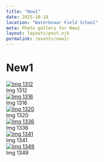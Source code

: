 ```yaml
---
title: "New1"
date: 2025-10-18
location: "Waterbeaar Field School"
meta: Photo gallery for New1
layout: layouts/post.njk
permalink: /events/new1/
---
```


# New1

<div class="float-figure float-left">
  <a href="/assets/images/new1/IMG_1312.jpg" target="_blank">
    <img src="/assets/images/new1/IMG_1312_thumb.jpg" alt="Img 1312">
  </a>
  <div class="float-caption">Img 1312</div>
</div>

<div class="float-figure float-right">
  <a href="/assets/images/new1/IMG_1316.jpg" target="_blank">
    <img src="/assets/images/new1/IMG_1316_thumb.jpg" alt="Img 1316">
  </a>
  <div class="float-caption">Img 1316</div>
</div>

<div class="float-figure float-left float-small">
  <a href="/assets/images/new1/IMG_1320.jpg" target="_blank">
    <img src="/assets/images/new1/IMG_1320_thumb.jpg" alt="Img 1320">
  </a>
  <div class="float-caption">Img 1320</div>
</div>

<div class="float-figure float-right">
  <a href="/assets/images/new1/IMG_1336.jpg" target="_blank">
    <img src="/assets/images/new1/IMG_1336_thumb.jpg" alt="Img 1336">
  </a>
  <div class="float-caption">Img 1336</div>
</div>

<div class="float-figure float-left">
  <a href="/assets/images/new1/IMG_1341.jpg" target="_blank">
    <img src="/assets/images/new1/IMG_1341_thumb.jpg" alt="Img 1341">
  </a>
  <div class="float-caption">Img 1341</div>
</div>

<div class="float-figure float-right">
  <a href="/assets/images/new1/IMG_1349.jpg" target="_blank">
    <img src="/assets/images/new1/IMG_1349_thumb.jpg" alt="Img 1349">
  </a>
  <div class="float-caption">Img 1349</div>
</div>
